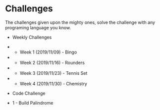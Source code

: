 # Challenges
The challenges given upon the mighty ones, solve the challenge with any programing language you know.

 - Weekly Challenges
 - - Week 1 (2019/11/09) - Bingo
 - - Week 2 (2019/11/16) - Rounders
 - - Week 3 (2019/11/23) - Tennis Set
 - - Week 4 (2019/11/30) - Chemistry

 - Code Challenge
 - 1 - Build Palindrome